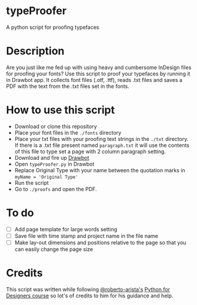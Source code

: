 # typeProofer
A python script for proofing typefaces

# Description
Are you just like me fed up with using heavy and cumbersome InDesign files for proofing your fonts?
Use this script to proof your typefaces by running it in Drawbot app.
It collects font files (.otf, .ttf), reads .txt files and saves a PDF with the text from the .txt files set in the fonts.


# How to use this script
* Download or clone this repository
* Place your font files in the ```./fonts``` directory
* Place your txt files with your proofing text strings in the ```./txt``` directory. If there is a .txt file present named ```paragraph.txt``` it will use the contents of this file to type set a page with 2 column paragraph setting.
* Download and fire up [Drawbot](https://www.drawbot.com/)
* Open ```typeProofer.py``` in Drawbot
* Replace Original Type with your name between the quotation marks in ```myName = 'Original Type'```
* Run the script
* Go to ```./proofs``` and open the PDF.

# To do
- [ ] Add page template for large words setting
- [ ] Save file with time stamp and project name in the file name
- [ ] Make lay-out dimensions and positions relative to the page so that you can easily change the page size

# Credits
This script was written while following [@roberto-arista's](https://github.com/roberto-arista) [Python for Designers course](https://pythonfordesigners.com/) so lot's of credits to him for his guidance and help.
